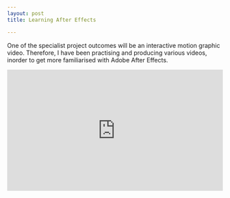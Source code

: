 ```yaml
---
layout: post
title: Learning After Effects

---
```

One of the specialist project outcomes will be an interactive motion graphic video. Therefore, I have been practising and producing various videos, inorder to get more familiarised with Adobe After Effects. 

<style>.embed-container { position: relative; padding-bottom: 56.25%; height: 0; overflow: hidden; max-width: 100%; } .embed-container iframe, .embed-container object, .embed-container embed { position: absolute; top: 0; left: 0; width: 100%; height: 100%; }</style><div class='embed-container'><iframe src='https://www.youtube.com/embed/MXXmWBPgyvU' frameborder='0' allowfullscreen></iframe></div>
